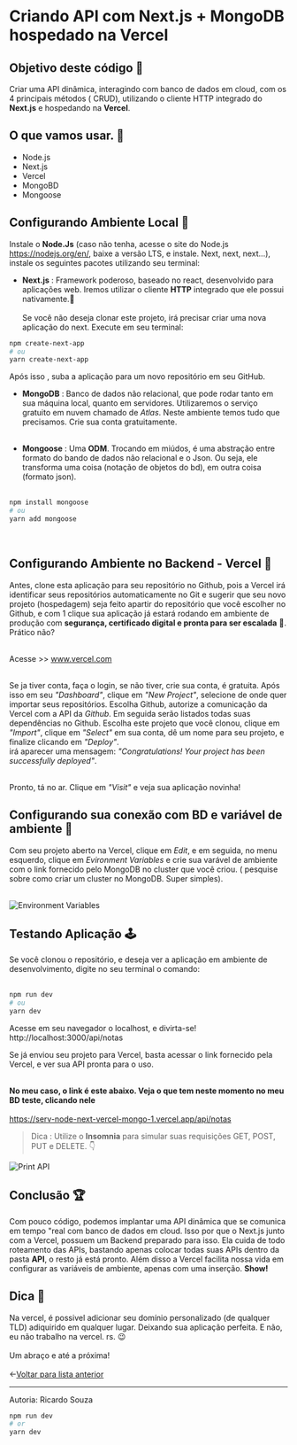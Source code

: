 # Criando API com Next.js + MongoDB hospedado na Vercel
## Objetivo deste código 🎯
Criar uma API dinâmica, interagindo com banco de dados em cloud, com os 4 principais métodos ( CRUD), utilizando o cliente HTTP integrado do **Next.js** e hospedando na **Vercel**. 

## O que vamos usar. 🧰
- Node.js 
- Next.js 
- Vercel
- MongoBD
- Mongoose


## Configurando Ambiente Local 📗
 Instale o **Node.Js** (caso não tenha, acesse o site do Node.js https://nodejs.org/en/, baixe a versão LTS, e instale. Next, next, next...), instale os seguintes pacotes utilizando seu terminal:


* **Next.js** : Framework poderoso, baseado no react, desenvolvido para aplicações web. Iremos utilizar o cliente **HTTP** integrado que ele possui nativamente.🤯<br> <br>
Se você não deseja clonar este projeto, irá precisar criar uma nova aplicação do next. Execute em seu terminal:

```bash
npm create-next-app
# ou
yarn create-next-app
```


Após isso , suba a aplicação para um novo repositório em seu GitHub.


* **MongoDB** : Banco de dados não relacional, que pode rodar tanto em sua máquina local, quanto em servidores. Utilizaremos o serviço gratuito em nuvem chamado de *Atlas*. Neste ambiente temos tudo que precisamos. Crie sua conta gratuitamente.<br> <br>


* **Mongoose** : Uma **ODM**. Trocando em miúdos, é uma abstração entre formato do bando de dados não relacional e o Json. Ou seja, ele transforma uma coisa (notação de objetos do bd), em outra coisa (formato json). <br> <br>

```bash
npm install mongoose
# ou
yarn add mongoose
```
<br>

## Configurando Ambiente no Backend - Vercel 📕
Antes, clone esta aplicação para seu repositório no Github, pois a Vercel irá identificar seus repositórios automaticamente no Git e sugerir que seu novo projeto (hospedagem) seja feito apartir do repositório que você escolher no Github, e com 1 clique sua aplicação já estará rodando em ambiente de produção com **segurança, certificado digital e pronta para ser escalada** 🤯. Prático não?<br><br>

Acesse >> www.vercel.com <br><br>

Se ja tiver conta, faça o login, se não tiver, crie sua conta, é gratuita. Após isso em seu *"Dashboard"*, clique em *"New Project"*, selecione de onde quer importar seus repositórios. Escolha Github, autorize a comunicação da Vercel com a API da *Github*. Em seguida serão listados todas suas dependências no Github. Escolha este projeto que você clonou, clique em *"Import"*, clique em *"Select"* em sua conta, dê um nome para seu projeto, e finalize clicando em *"Deploy"*. <br> irá aparecer uma mensagem: *"Congratulations! Your project has been successfully deployed"*.<br><br>

Pronto, tá no ar. Clique em *"Visit"* e veja sua aplicação novinha!

## Configurando sua conexão com BD e variável de ambiente 🔌

Com seu projeto aberto na Vercel, clique em *Edit*, e em seguida, no menu esquerdo, clique em *Evironment Variables* e crie sua varável de ambiente com o link fornecido pelo MongoDB no cluster que você criou. ( pesquise sobre como criar um cluster no MongoDB. Super simples). <br> <br>

![Environment Variables](https://serv-node-next-vercel-mongo-1.vercel.app/capture01.PNG)



## Testando Aplicação 🕹

Se você clonou o repositório, e deseja ver a aplicação em ambiente de desenvolvimento, digite no seu terminal o comando: <br> <br>

```bash
npm run dev
# ou
yarn dev
```


Acesse em seu navegador o localhost, e divirta-se!<br> 
http://localhost:3000/api/notas<br>

Se já enviou seu projeto para Vercel, basta acessar o link fornecido pela Vercel, e ver sua API pronta para o uso. <br><br>

**No meu caso, o link é este abaixo. Veja o que tem neste momento no meu BD teste, clicando nele** <br> <br>
https://serv-node-next-vercel-mongo-1.vercel.app/api/notas<br>

>Dica : Utilize o **Insomnia** para simular suas requisições GET, POST, PUT e DELETE. 👇<br>


![Print API](https://serv-node-next-vercel-mongo-1.vercel.app/capture0.PNG)

## Conclusão 🏆
Com pouco código, podemos implantar uma API dinâmica que se comunica em tempo "real com banco de dados em cloud. Isso por que o Next.js junto com a Vercel, possuem um Backend preparado para isso. Ela cuida de todo roteamento das APIs, bastando apenas colocar todas suas APIs dentro da pasta **API**, o resto já está pronto. Além disso a Vercel facilita nossa vida em configurar as variáveis de ambiente, apenas com uma inserção. **Show!**



## Dica 📌
Na vercel, é possivel adicionar seu domínio personalizado (de qualquer TLD) adiquirido em qualquer lugar. Deixando sua aplicação perfeita. E não, eu não trabalho na vercel. rs. 😉 <br><br> Um abraço e até a próxima!<br><br>
←[Voltar para lista anterior](https://github.com/ricardaonao/APIs)
____________________________________________________________________
Autoria: Ricardo Souza 









```bash
npm run dev
# or
yarn dev
```


